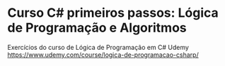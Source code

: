 # Curso C# primeiros passos: Lógica de Programação e Algoritmos
Exercícios do curso de Lógica de Programação em C# Udemy
https://www.udemy.com/course/logica-de-programacao-csharp/
